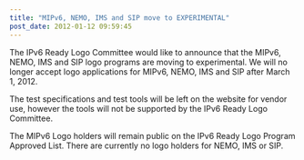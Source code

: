 ```yaml
---
title: "MIPv6, NEMO, IMS and SIP move to EXPERIMENTAL"
post_date: 2012-01-12 09:59:45
---
```

The IPv6 Ready Logo Committee would like to announce that the MIPv6, NEMO, IMS and SIP logo programs are moving to experimental. We will no longer accept logo applications for MIPv6, NEMO, IMS and SIP after March 1, 2012.  

The test specifications and test tools will be left on the website for vendor use, however the tools will not be supported by the IPv6 Ready Logo Committee.  

The MIPv6 Logo holders will remain public on the IPv6 Ready Logo Program Approved List. There are currently no logo holders for NEMO, IMS or SIP.
